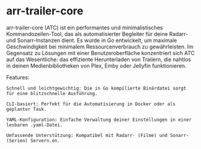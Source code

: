 # arr-trailer-core
arr-trailer-core (ATC) ist ein performantes und minimalistisches Kommandozeilen-Tool, das als automatisierter Begleiter für deine Radarr- und Sonarr-Instanzen dient. Es wurde in Go entwickelt, um maximale Geschwindigkeit bei minimalem Ressourcenverbrauch zu gewährleisten. Im Gegensatz zu Lösungen mit einer Benutzeroberfläche konzentriert sich ATC auf das Wesentliche: das effiziente Herunterladen von Trailern, die nahtlos in deinen Medienbibliotheken von Plex, Emby oder Jellyfin funktionieren.

Features:

    Schnell und leichtgewichtig: Die in Go kompilierte Binärdatei sorgt für eine blitzschnelle Ausführung.

    CLI-basiert: Perfekt für die Automatisierung in Docker oder als geplanter Task.

    YAML-Konfiguration: Einfache Verwaltung deiner Einstellungen in einer lesbaren .yaml-Datei.

    Umfassende Unterstützung: Kompatibel mit Radarr- (Filme) und Sonarr- (Serien) Servern.en.
